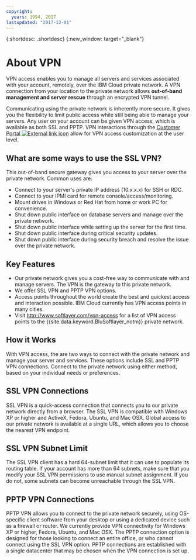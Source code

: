 ```yaml
---
copyright:
  years: 1994, 2017
lastupdated: "2017-12-01"
---
```


{:shortdesc: .shortdesc}
{:new_window: target="_blank"}

# About VPN

VPN access enables you to manage all servers and services associated with your account, remotely, over the IBM Cloud private network. A VPN connection from your location to the private network allows **out-of-band management and server rescue** through an encrypted VPN tunnel.

Communicating using the private network is inherently more secure. It gives you the flexibility to limit public access while still being able to manage your servers. Any user on your account can be given VPN access, which is available as both SSL and PPTP. VPN interactions through the [Customer Portal ![External link icon](../../icons/launch-glyph.svg "External link icon")](https://control.softlayer.com/) allow for VPN access customization at the user level.

## What are some ways to use the SSL VPN?

This out-of-band secure gateway gives you access to your server over the private network. Common uses are:

* Connect to your server's private IP address (10.x.x.x) for SSH or RDC.
* Connect to your IPMI card for remote console/access/monitoring.
* Mount drives in Windows or Red Hat from home or work PC for convenience.
* Shut down public interface on database servers and manage over the private network.
* Shut down public interface while setting up the server for the first time.
* Shut down public interface during critical security updates.
* Shut down public interface during security breach and resolve the issue over the private network.

## Key Features

 * Our private network gives you a cost-free way to communicate with and manage servers. The VPN is the gateway to this private network.
 * We offer SSL VPN and PPTP VPN options.
 * Access points throughout the world create the best and quickest access and interaction possible. IBM Cloud currently has VPN access points in many cities.
 * Visit http://www.softlayer.com/vpn-access for a list of VPN access points to the {{site.data.keyword.BluSoftlayer_notm}} private network.

## How it Works

With VPN access, the are two ways to connect with the private network and manage your server and services. These options include SSL and PPTP VPN connections. Connect to the private network using either method, based on your individual needs or preferences.
 
## SSL VPN Connections

SSL VPN is a quick-access connection that connects you to our private network directly from a browser. The SSL VPN is compatible with Windows XP or higher and ActiveX, Fedora, Ubuntu, and Mac OSX. Global access to our private network is available at a single URL, which allows you to choose the nearest VPN endpoint.

## SSL VPN Subnet Limit

The SSL VPN client has a hard 64-subnet limit that it can use to populate its routing table. If your account has more than 64 subnets, make sure that you modify your SSL VPN permissions to use manual subnet assignment. If you do not, some subnets can become unreachable through the SSL VPN.

## PPTP VPN Connections

PPTP VPN allows you to connect to the private network securely, using OS-specific client software from your desktop or using a dedicated device such as a firewall or router. We currently provide VPN connectivity for Windows XP or higher, Fedora, Ubuntu, and Mac OSX. The PPTP connection option is designed for those looking to connect an entire office, or who cannot connect using the SSL VPN option. PPTP connections are established with a single datacenter that may be chosen when the VPN connection is set up.
